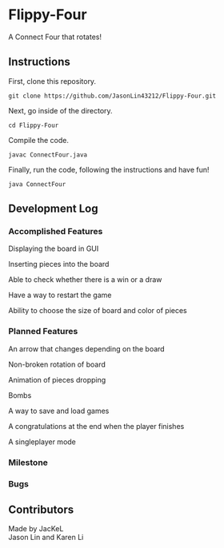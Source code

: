 # Flippy-Four

A Connect Four that rotates!


## Instructions

First, clone this repository.

```
git clone https://github.com/JasonLin43212/Flippy-Four.git
```

Next, go inside of the directory.

```
cd Flippy-Four
```

Compile the code.

```
javac ConnectFour.java
```

Finally, run the code, following the instructions and have fun!

```
java ConnectFour
```

## Development Log

### Accomplished Features

Displaying the board in GUI

Inserting pieces into the board

Able to check whether there is a win or a draw

Have a way to restart the game

Ability to choose the size of board and color of pieces

### Planned Features

An arrow that changes depending on the board

Non-broken rotation of board

Animation of pieces dropping

Bombs

A way to save and load games

A congratulations at the end when the player finishes

A singleplayer mode

### Milestone

### Bugs

## Contributors
Made by JacKeL  
Jason Lin and Karen Li
